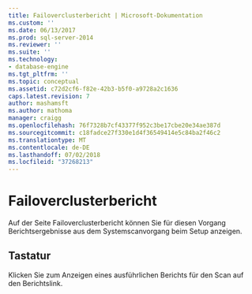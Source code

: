 ```yaml
---
title: Failoverclusterbericht | Microsoft-Dokumentation
ms.custom: ''
ms.date: 06/13/2017
ms.prod: sql-server-2014
ms.reviewer: ''
ms.suite: ''
ms.technology:
- database-engine
ms.tgt_pltfrm: ''
ms.topic: conceptual
ms.assetid: c72d2cf6-f82e-42b3-b5f0-a9728a2c1636
caps.latest.revision: 7
author: mashamsft
ms.author: mathoma
manager: craigg
ms.openlocfilehash: 76f7328b7cf43377f952c3be17cbe20e34ae387d
ms.sourcegitcommit: c18fadce27f330e1d4f36549414e5c84ba2f46c2
ms.translationtype: MT
ms.contentlocale: de-DE
ms.lasthandoff: 07/02/2018
ms.locfileid: "37268213"
---
```

# <a name="failover-cluster-report"></a>Failoverclusterbericht
  Auf der Seite Failoverclusterbericht können Sie für diesen Vorgang Berichtsergebnisse aus dem Systemscanvorgang beim Setup anzeigen.  
  
## <a name="options"></a>Tastatur  
 Klicken Sie zum Anzeigen eines ausführlichen Berichts für den Scan auf den Berichtslink.  
  
  
